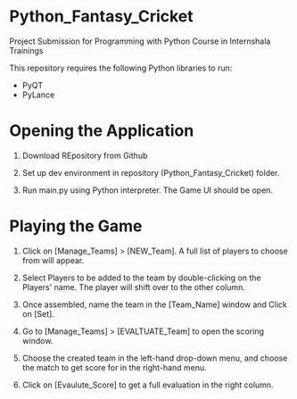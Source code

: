 # Python_Fantasy_Cricket
Project Submission for Programming with Python Course in Internshala Trainings

This repository requires the following Python libraries to run:
- PyQT
- PyLance

# Opening the Application

1. Download REpository from Github

2. Set up dev environment in repository (Python_Fantasy_Cricket) folder.

3. Run main.py using Python interpreter. The Game UI should be open.

# Playing the Game

1. Click on [Manage_Teams] > [NEW_Team]. A full list of players to choose from will appear.

2. Select Players to be added to the team by double-clicking on the Players' name. The player will shift over to the other column.

3. Once assembled, name the team in the [Team_Name] window and Click on [Set].

4. Go to [Manage_Teams] > [EVALTUATE_Team] to open the scoring window.

5. Choose the created team in the left-hand drop-down menu, and choose the match to get score for in the right-hand menu.

6. Click on [Evaulute_Score] to get a full evaluation in the right column.